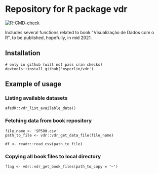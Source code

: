 # Repository for R package vdr

<!-- badges: start -->
[![R-CMD-check](https://github.com/msperlin/vdr/workflows/R-CMD-check/badge.svg)](https://github.com/msperlin/vdr/actions)
<!-- badges: end -->

Includes several functions related to book "Visualização de Dados com o R", to be published, hopefully, in mid 2021. 

## Installation

```
# only in github (will not pass cran checks)
devtools::install_github('msperlin/vdr')
```

## Example of usage

### Listing available datasets

```
afedR::vdr_list_available_data()
```

### Fetching data from book repository

```
file_name <- 'SP500.csv'
path_to_file <- vdr::vdr_get_data_file(file_name)

df <- readr::read_csv(path_to_file)
```

### Copying all book files to local directory

```
flag <- vdr::vdr_get_book_files(path_to_copy = '~')
```


